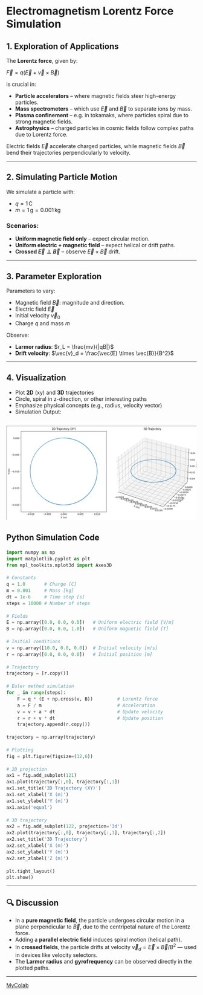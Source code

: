 # Electromagnetism Lorentz Force Simulation

## 1. Exploration of Applications

The **Lorentz force**, given by:

$\vec{F} = q(\vec{E} + \vec{v} \times \vec{B})$

is crucial in:

* **Particle accelerators** – where magnetic fields steer high-energy particles.
* **Mass spectrometers** – which use $\vec{E}$ and $\vec{B}$ to separate ions by mass.
* **Plasma confinement** – e.g. in tokamaks, where particles spiral due to strong magnetic fields.
* **Astrophysics** – charged particles in cosmic fields follow complex paths due to Lorentz force.

Electric fields $\vec{E}$ accelerate charged particles, while magnetic fields $\vec{B}$ bend their trajectories perpendicularly to velocity.

---

## 2. Simulating Particle Motion

We simulate a particle with:

* $q = 1 \, \text{C}$
* $m = 1 \, \text{g} = 0.001 \, \text{kg}$

### Scenarios:

* **Uniform magnetic field only** – expect circular motion.
* **Uniform electric + magnetic field** – expect helical or drift paths.
* **Crossed $\vec{E} \perp \vec{B}$** – observe $\vec{E} \times \vec{B}$ drift.

---

## 3. Parameter Exploration

Parameters to vary:

* Magnetic field $\vec{B}$: magnitude and direction.
* Electric field $\vec{E}$
* Initial velocity $\vec{v}_0$
* Charge $q$ and mass $m$

Observe:

* **Larmor radius**: $r_L = \frac{mv}{|qB|}$
* **Drift velocity**: $\vec{v}_d = \frac{\vec{E} \times \vec{B}}{B^2}$

---

## 4. Visualization

* Plot **2D** (xy) and **3D** trajectories
* Circle, spiral in z-direction, or other interesting paths
* Emphasize physical concepts (e.g., radius, velocity vector)
* Simulation Output:

![alt text](image.png)
---

## Python Simulation Code

```python
import numpy as np
import matplotlib.pyplot as plt
from mpl_toolkits.mplot3d import Axes3D

# Constants
q = 1.0       # Charge [C]
m = 0.001     # Mass [kg]
dt = 1e-6     # Time step [s]
steps = 10000 # Number of steps

# Fields
E = np.array([0.0, 0.0, 0.0])   # Uniform electric field [V/m]
B = np.array([0.0, 0.0, 1.0])   # Uniform magnetic field [T]

# Initial conditions
v = np.array([10.0, 0.0, 0.0])  # Initial velocity [m/s]
r = np.array([0.0, 0.0, 0.0])   # Initial position [m]

# Trajectory
trajectory = [r.copy()]

# Euler method simulation
for _ in range(steps):
    F = q * (E + np.cross(v, B))         # Lorentz force
    a = F / m                            # Acceleration
    v = v + a * dt                       # Update velocity
    r = r + v * dt                       # Update position
    trajectory.append(r.copy())

trajectory = np.array(trajectory)

# Plotting
fig = plt.figure(figsize=(12,6))

# 2D projection
ax1 = fig.add_subplot(121)
ax1.plot(trajectory[:,0], trajectory[:,1])
ax1.set_title('2D Trajectory (XY)')
ax1.set_xlabel('X (m)')
ax1.set_ylabel('Y (m)')
ax1.axis('equal')

# 3D trajectory
ax2 = fig.add_subplot(122, projection='3d')
ax2.plot(trajectory[:,0], trajectory[:,1], trajectory[:,2])
ax2.set_title('3D Trajectory')
ax2.set_xlabel('X (m)')
ax2.set_ylabel('Y (m)')
ax2.set_zlabel('Z (m)')

plt.tight_layout()
plt.show()
```

---

## 🔍 Discussion

* In a **pure magnetic field**, the particle undergoes circular motion in a plane perpendicular to $\vec{B}$, due to the centripetal nature of the Lorentz force.
* Adding a **parallel electric field** induces spiral motion (helical path).
* In **crossed fields**, the particle drifts at velocity $\vec{v}_d = \vec{E} \times \vec{B}/B^2$ — used in devices like velocity selectors.
* The **Larmor radius** and **gyrofrequency** can be observed directly in the plotted paths.

---

[MyColab](https://colab.research.google.com/drive/1mKzx5NRdaniyCGZngB0npskZLA5BKDbT)

